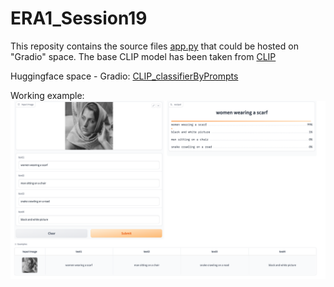 # ERA1_Session19

This reposity contains the source files [app.py][def3] that could be hosted on "Gradio" space.
The base CLIP model has been taken from [CLIP][def]

[def3]: app.py
[def]: https://huggingface.co/openai/clip-vit-base-patch32

Huggingface space - Gradio: [CLIP_classifierByPrompts][def2]

[def2]: https://huggingface.co/spaces/shreyash99/CLIP_classifierByPrompts

Working example:
![example](example.png)